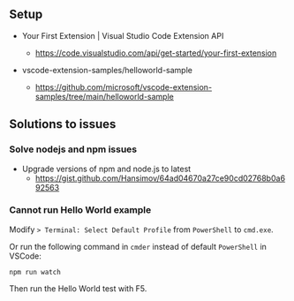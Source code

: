 ## Setup

* Your First Extension | Visual Studio Code Extension API
  * https://code.visualstudio.com/api/get-started/your-first-extension

* vscode-extension-samples/helloworld-sample
  * https://github.com/microsoft/vscode-extension-samples/tree/main/helloworld-sample

## Solutions to issues

### Solve nodejs and npm issues

* Upgrade versions of npm and node.js to latest
  * https://gist.github.com/Hansimov/64ad04670a27ce90cd02768b0a692563

### Cannot run Hello World example
Modify `> Terminal: Select Default Profile` from `PowerShell` to `cmd.exe`.

Or run the following command in `cmder` instead of default `PowerShell` in VSCode:
```
npm run watch
```

Then run the Hello World test with F5.
